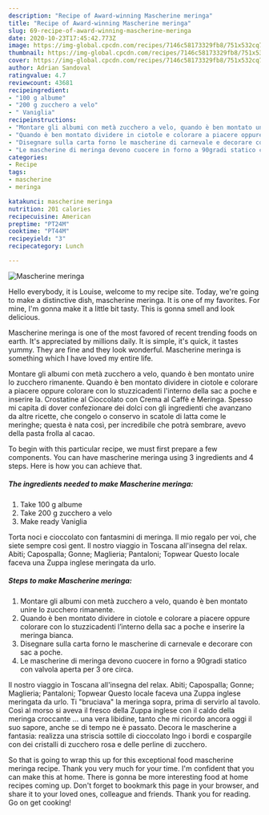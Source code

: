 ```yaml
---
description: "Recipe of Award-winning Mascherine meringa"
title: "Recipe of Award-winning Mascherine meringa"
slug: 69-recipe-of-award-winning-mascherine-meringa
date: 2020-10-23T17:45:42.773Z
image: https://img-global.cpcdn.com/recipes/7146c58173329fb8/751x532cq70/mascherine-meringa-recipe-main-photo.jpg
thumbnail: https://img-global.cpcdn.com/recipes/7146c58173329fb8/751x532cq70/mascherine-meringa-recipe-main-photo.jpg
cover: https://img-global.cpcdn.com/recipes/7146c58173329fb8/751x532cq70/mascherine-meringa-recipe-main-photo.jpg
author: Adrian Sandoval
ratingvalue: 4.7
reviewcount: 43681
recipeingredient:
- "100 g albume"
- "200 g zucchero a velo"
- " Vaniglia"
recipeinstructions:
- "Montare gli albumi con metà zucchero a velo, quando è ben montato unire lo zucchero rimanente."
- "Quando è ben montato dividere in ciotole e colorare a piacere oppure colorare con lo stuzzicadenti l’interno della sac a poche e inserire la meringa bianca."
- "Disegnare sulla carta forno le mascherine di carnevale e decorare con sac a poche."
- "Le mascherine di meringa devono cuocere in forno a 90gradi statico con valvola aperta per 3 ore circa."
categories:
- Recipe
tags:
- mascherine
- meringa

katakunci: mascherine meringa 
nutrition: 201 calories
recipecuisine: American
preptime: "PT24M"
cooktime: "PT44M"
recipeyield: "3"
recipecategory: Lunch

---
```



![Mascherine meringa](https://img-global.cpcdn.com/recipes/7146c58173329fb8/751x532cq70/mascherine-meringa-recipe-main-photo.jpg)

Hello everybody, it is Louise, welcome to my recipe site. Today, we're going to make a distinctive dish, mascherine meringa. It is one of my favorites. For mine, I'm gonna make it a little bit tasty. This is gonna smell and look delicious.

Mascherine meringa is one of the most favored of recent trending foods on earth. It's appreciated by millions daily. It is simple, it's quick, it tastes yummy. They are fine and they look wonderful. Mascherine meringa is something which I have loved my entire life.

Montare gli albumi con metà zucchero a velo, quando è ben montato unire lo zucchero rimanente. Quando è ben montato dividere in ciotole e colorare a piacere oppure colorare con lo stuzzicadenti l&#39;interno della sac a poche e inserire la. Crostatine al Cioccolato con Crema al Caffè e Meringa. Spesso mi capita di dover confezionare dei dolci con gli ingredienti che avanzano da altre ricette, che congelo o conservo in scatole di latta come le meringhe; questa è nata così, per incredibile che potrà sembrare, avevo della pasta frolla al cacao.


To begin with this particular recipe, we must first prepare a few components. You can have mascherine meringa using 3 ingredients and 4 steps. Here is how you can achieve that.

<!--inarticleads1-->

##### The ingredients needed to make Mascherine meringa:

1. Take 100 g albume
1. Take 200 g zucchero a velo
1. Make ready  Vaniglia


Torta noci e cioccolato con fantasmini di meringa. Il mio regalo per voi, che siete sempre così gent. Il nostro viaggio in Toscana all&#39;insegna del relax. Abiti; Capospalla; Gonne; Maglieria; Pantaloni; Topwear Questo locale faceva una Zuppa inglese meringata da urlo. 

<!--inarticleads2-->

##### Steps to make Mascherine meringa:

1. Montare gli albumi con metà zucchero a velo, quando è ben montato unire lo zucchero rimanente.
1. Quando è ben montato dividere in ciotole e colorare a piacere oppure colorare con lo stuzzicadenti l’interno della sac a poche e inserire la meringa bianca.
1. Disegnare sulla carta forno le mascherine di carnevale e decorare con sac a poche.
1. Le mascherine di meringa devono cuocere in forno a 90gradi statico con valvola aperta per 3 ore circa.


Il nostro viaggio in Toscana all&#39;insegna del relax. Abiti; Capospalla; Gonne; Maglieria; Pantaloni; Topwear Questo locale faceva una Zuppa inglese meringata da urlo. Ti &#34;bruciava&#34; la meringa sopra, prima di servirlo al tavolo. Così al morso si aveva il fresco della Zuppa inglese con il caldo della meringa croccante … una vera libidine, tanto che mi ricordo ancora oggi il suo sapore, anche se di tempo ne è passato. Decora le mascherine a fantasia: realizza una striscia sottile di cioccolato lngo i bordi e cospargile con dei cristalli di zucchero rosa e delle perline di zucchero. 

So that is going to wrap this up for this exceptional food mascherine meringa recipe. Thank you very much for your time. I'm confident that you can make this at home. There is gonna be more interesting food at home recipes coming up. Don't forget to bookmark this page in your browser, and share it to your loved ones, colleague and friends. Thank you for reading. Go on get cooking!
